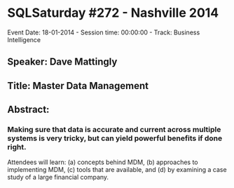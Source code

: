 # SQLSaturday #272 - Nashville 2014
Event Date: 18-01-2014 - Session time: 00:00:00 - Track: Business Intelligence
## Speaker: Dave Mattingly
## Title: Master Data Management
## Abstract:
### Making sure that data is accurate and current across multiple systems is very tricky, but can yield powerful benefits if done right.

Attendees will learn: (a) concepts behind MDM, (b) approaches to implementing MDM, (c) tools that are available, and (d) by examining a case study of a large financial company.
